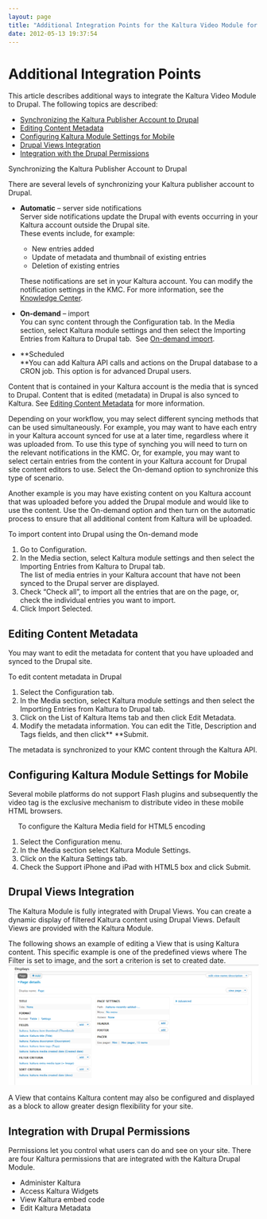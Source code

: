 ```yaml
---
layout: page
title: "Additional Integration Points for the Kaltura Video Module for Drupal"
date: 2012-05-13 19:37:54
---
```


<h1 class="mce-heading-2">
  Additional Integration Points
</h1>

This article describes additional ways to integrate the Kaltura Video Module to Drupal. The following topics are described:

*   [Synchronizing the Kaltura Publisher Account to Drupal][1]
*   [Editing Content Metadata][2]
*   [Configuring Kaltura Module Settings for Mobile][3]
*   [Drupal Views Integration][4]
*   [Integration with the Drupal Permissions][5]

 [1]: #sync
 [2]: #edit
 [3]: #config
 [4]: #views
 [5]: #permissions

<span class="mce-heading-3"><a name="sync"></a>Synchronizing the Kaltura Publisher Account to Drupal</span>

There are several levels of synchronizing your Kaltura publisher account to Drupal.

*   **Automatic** – server side notifications  
    Server side notifications update the Drupal with events occurring in your Kaltura account outside the Drupal site.   
    These events include, for example:  
    *   New entries added
    *   Update of metadata and thumbnail of existing entries
    *   Deletion of existing entries
      
    These notifications are set in your Kaltura account. You can modify the notification settings in the KMC. For more information, see the [Knowledge Center][6].

 [6]: http://knowledge.kaltura.com/faq/what-types-notifications-are-there-kmc

*   **On-demand** – import  
    You can sync content through the Configuration tab. In the Media section, select Kaltura module settings and then select the Importing Entries from Kaltura to Drupal tab.  See [On-demand import][7].

 [7]: #on_demand

*   **Scheduled  
    **You can add Kaltura API calls and actions on the Drupal database to a CRON job. This option is for advanced Drupal users.

Content that is contained in your Kaltura account is the media that is synced to Drupal. Content that is edited (metadata) in Drupal is also synced to Kaltura. See [Editing Content Metadata][2] for more information.

Depending on your workflow, you may select different syncing methods that can be used simultaneously. For example, you may want to have each entry in your Kaltura account synced for use at a later time, regardless where it was uploaded from. To use this type of synching you will need to turn on the relevant notifications in the KMC. Or, for example, you may want to select certain entries from the content in your Kaltura account for Drupal site content editors to use. Select the On-demand option to synchronize this type of scenario.

Another example is you may have existing content on you Kaltura account that was uploaded before you added the Drupal module and would like to use the content. Use the On-demand option and then turn on the automatic process to ensure that all additional content from Kaltura will be uploaded.

<p class="Procedure mce-procedure">
  To import content into Drupal using the <a name="on_demand"></a>On-demand mode
</p>

1.  Go to Configuration.
2.  In the Media section, select Kaltura module settings and then select the Importing Entries from Kaltura to Drupal tab.   
    The list of media entries in your Kaltura account that have not been synced to the Drupal server are displayed.
3.  Check “Check all”, to import all the entries that are on the page, or, check the individual entries you want to import.
4.  Click Import Selected.

<h2 class="mce-heading-3">
  <a name="edit"></a>Editing Content Metadata
</h2>

You may want to edit the metadata for content that you have uploaded and synced to the Drupal site.

<p class="Procedure mce-procedure">
  To edit content metadata in Drupal
</p>

1.  Select the Configuration tab.
2.  In the Media section, select Kaltura module settings and then select the Importing Entries from Kaltura to Drupal tab.
3.  Click on the List of Kaltura Items tab and then click Edit Metadata.
4.  Modify the metadata information. You can edit the Title, Description and Tags fields, and then click** **Submit.

The metadata is synchronized to your KMC content through the Kaltura API.

<h2 class="mce-heading-3">
  <a name="config"></a>Configuring Kaltura Module Settings for Mobile
</h2>

Several mobile platforms do not support Flash plugins and subsequently the video tag is the exclusive mechanism to distribute video in these mobile HTML browsers.

<p class="Procedure">
       <span class="mce-procedure">To configure the Kaltura Media field for HTML5 encoding</span>
</p>

1.  Select the Configuration menu.
2.  In the Media section select Kaltura Module Settings.
3.  Click on the Kaltura Settings tab.
4.  Check the Support iPhone and iPad with HTML5 box and click Submit.

<h2 class="mce-heading-3">
  <a name="views"></a>Drupal Views Integration
</h2>

The Kaltura Module is fully integrated with Drupal Views. You can create a dynamic display of filtered Kaltura content using Drupal Views. Default Views are provided with the Kaltura Module.

The following shows an example of editing a View that is using Kaltura content. This specific example is one of the predefined views where <span>The Filter is set to image, and the sort a criterion is set to created date.<br /><img src="../../assets/495">

A View that contains Kaltura content may also be configured and displayed as a block to allow greater design flexibility for your site.

<h2 class="mce-heading-3">
  <a name="permissions"></a>Integration with Drupal Permissions
</h2>

Permissions let you control what users can do and see on your site. There are four Kaltura permissions that are integrated with the Kaltura Drupal Module. 

*   Administer Kaltura
*   Access Kaltura Widgets
*   View Kaltura embed code
*   Edit Kaltura Metadata